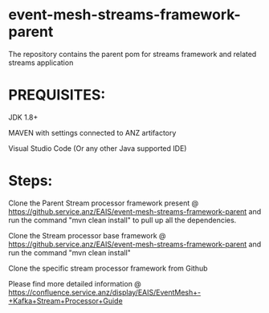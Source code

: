 # event-mesh-streams-framework-parent
The repository contains the parent pom for streams framework and related streams application


# PREQUISITES:

JDK 1.8+

MAVEN with settings connected to ANZ artifactory

Visual Studio Code (Or any other Java supported IDE)

# Steps:

Clone the Parent Stream processor framework present @ https://github.service.anz/EAIS/event-mesh-streams-framework-parent and run the command "mvn clean install" to pull up all the dependencies.

Clone the Stream processor base framework @ https://github.service.anz/EAIS/event-mesh-streams-framework-parent and run the command "mvn clean install"

Clone the specific stream processor framework from Github 

Please find more detailed information @ https://confluence.service.anz/display/EAIS/EventMesh+-+Kafka+Stream+Processor+Guide
